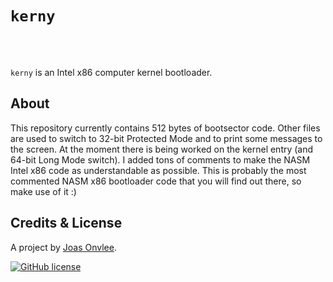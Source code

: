 # `kerny`
<br/>
<br/>

`kerny` is an Intel x86 computer kernel bootloader.

## About

This repository currently contains 512 bytes of bootsector code. Other files are used to switch to 32-bit Protected Mode and to print some messages to the screen. At the moment there is being worked on the kernel entry (and 64-bit Long Mode switch).
I added tons of comments to make the NASM Intel x86 code as understandable as possible. This is probably the most commented NASM x86 bootloader code that you will find out there, so make use of it :)

## Credits & License

A project by [Joas Onvlee](https://github.com/joasonvlee).

[![GitHub license](https://img.shields.io/badge/license-MIT-blue.svg)](https://github.com/joasonvlee/kerny/blob/master/LICENSE)
